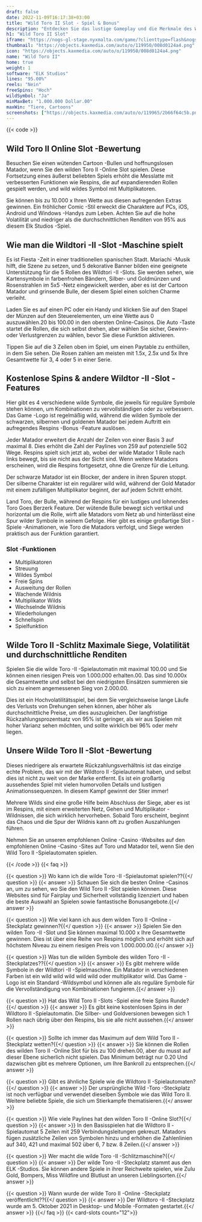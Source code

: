 ```yaml
---
draft: false
date: 2022-11-09T16:17:38+03:00
title: "Wild Toro II Slot - Spiel & Bonus"
description: "Entdecken Sie das lustige Gameplay und die Merkmale des Wild Toro II Online Slot unser vollständiger Bewertungen. Wir zeigen auch, wo wir es mit dem besten Casino -Bonus spielen können."
h1: "Wild Toro II Slot"
iframe: "https://nogs-gl-stage.nyxmalta.com/game/?clienttype=flash&nogscurrency=EUR&nogsgameid=110063&nogslang=en_us&nogsmode=demo&nogsoperatorid=241"
thumbnail: "https://objects.kaxmedia.com/auto/o/119950/008d0124a4.png"
icon: "https://objects.kaxmedia.com/auto/o/119950/008d0124a4.png"
name: "Wild Toro II"
home: true
weight: 1
software: "ELK Studios"
lines: "95.00%"
reels: "Nein"
freeSpins: "Hoch"
wildSymbol: "Ja"
minMaxBet: "1.000.000 Dollar.00"
maxWin: "Tiere, Cartoons"
screenshots: ["https://objects.kaxmedia.com/auto/o/119965/2b66f64c5b.png"]
---
```


{{< code >}}<h2>Wild Toro II Online Slot -Bewertung</h2><p>Besuchen Sie einen wütenden Cartoon -Bullen und hoffnungslosen Matador, wenn Sie den wilden Toro II -Online Slot spielen. Diese Fortsetzung eines äußerst beliebten Spiels erhöht die Messlatte mit verbesserten Funktionen wie Respins, die auf expandierenden Rollen gespielt werden, und wild wildes Symbol mit Multiplikatoren.</p><p>Sie können bis zu 10.000 x Ihren Wette aus diesen aufregenden Extras gewinnen. Ein fröhlicher Comic -Stil erweckt die Charaktere auf PCs, iOS, Android und Windows -Handys zum Leben. Achten Sie auf die hohe Volatilität und niedriger als die durchschnittlichen Renditen von 95% aus diesem Elk Studios -Spiel.</p><h2>Wie man die Wildtori -II -Slot -Maschine spielt</h2><p>Es ist Fiesta -Zeit in einer traditionellen spanischen Stadt. Mariachi -Musik hilft, die Szene zu setzen, und 5 dekorative Banner bilden eine geeignete Unterstützung für die 5 Rollen des Wildtori -II -Slots. Sie werden sehen, wie Kartensymbole in farbenfrohen Bändern, Silber- und Goldmünzen und Rosenstrahlen im 5x5 -Netz eingewickelt werden, aber es ist der Cartoon Matador und grinsende Bulle, der diesem Spiel einen solchen Charme verleiht.</p><p>Laden Sie es auf einen PC oder ein Handy und klicken Sie auf den Stapel der Münzen auf den Steuerelementen, um eine Wette aus 0 auszuwählen.20 bis 100.00 in den obersten Online-Casinos. Die Auto -Taste startet die Rollen, die sich selbst drehen, aber wählen Sie sicher, Gewinn- oder Verlustgrenzen zu wählen, bevor Sie diese Funktion aktivieren.</p><p>Tippen Sie auf die 3 Zeilen oben im Spiel, um einen Paytable zu enthüllen, in dem Sie sehen. Die Rosen zahlen am meisten mit 1.5x, 2.5x und 5x Ihre Gesamtwette für 3, 4 oder 5 in einer Serie.</p><h2>Kostenlose Spins & andere Wildtor -II -Slot -Features</h2><p>Hier gibt es 4 verschiedene wilde Symbole, die jeweils für reguläre Symbole stehen können, um Kombinationen zu vervollständigen oder zu verbessern. Das Game -Logo ist regelmäßig wild, während die wilden Symbole der schwarzen, silbernen und goldenen Matador bei jedem Auftritt ein aufregendes Respins -Bonus -Feature auslösen.</p><p>Jeder Matador erweitert die Anzahl der Zeilen von einer Basis 3 auf maximal 8. Dies erhöht die Zahl der Paylines von 259 auf potenzielle 502 Wege. Respins spielt sich jetzt ab, wobei der wilde Matador 1 Rolle nach links bewegt, bis sie nicht aus der Sicht sind. Wenn weitere Matadors erscheinen, wird die Respins fortgesetzt, ohne die Grenze für die Leitung.</p><p>Der schwarze Matador ist ein Blocker, der andere in ihren Spuren stoppt. Der silberne Charakter ist ein regulärer wild wild, während der Gold Matador mit einem zufälligen Multiplikator beginnt, der auf jedem Schritt erhöht.</p><p>Land Toro, der Bulle, während der Respins für ein lustiges und lohnendes Toro Goes Berzerk Feature. Der wütende Bulle bewegt sich vertikal und horizontal um die Rolle, wirft alle Matadors vom Netz ab und hinterlässt eine Spur wilder Symbole in seinem Gefolge. Hier gibt es einige großartige Slot -Spiele -Animationen, wie Toro die Matadors verfolgt, und Siege werden praktisch aus der Funktion garantiert.</p><h3>
Slot -Funktionen</h3><ul>
<li></span>
Multiplikatoren</li>
<li></span>
Streuung</li>
<li></span>
Wildes Symbol</li>
<li></span>
Freie Spins</li>
<li></span>
Ausweitung der Rollen</li>
<li></span>
Wachende Wildnis</li>
<li></span>
Multiplikator Wilds</li>
<li></span>
Wechselnde Wildnis</li>
<li></span>
Wiederholungen</li>
<li></span>
Schnellspin</li>
<li></span>
Spielfunktion</li></ul><h2>Wilde Toro II -Schlitz Maximale Siege, Volatilität und durchschnittliche Renditen</h2><p>Spielen Sie die wilde Toro -II -Spielautomatin mit maximal 100.00 und Sie können einen riesigen Preis von 1.000.000 erhalten.00. Das sind 10.000x die Gesamtwette und selbst bei den niedrigsten Einsätzen summieren sie sich zu einem angemessenen Sieg von 2.000.00.</p><p>Dies ist ein Hochvolatilitätsspiel, bei dem Sie vergleichsweise lange Läufe des Verlusts von Drehungen sehen können, aber höher als durchschnittliche Preise, um dies auszugleichen. Der langfristige Rückzahlungsprozentsatz von 95% ist geringer, als wir aus Spielen mit hoher Varianz sehen möchten, und sollte wirklich bei 96% oder mehr liegen.</p><h2>Unsere Wilde Toro II -Slot -Bewertung</h2><p>Dieses niedrigere als erwartete Rückzahlungsverhältnis ist das einzige echte Problem, das wir mit der Wildtoro II -Spielautomat haben, und selbst dies ist nicht zu weit von der Marke entfernt. Es ist ein großartig aussehendes Spiel mit vielen humorvollen Details und lustigen Animationssequenzen. In diesem Kampf gewinnt der Stier immer!</p><p>Mehrere Wilds sind eine große Hilfe beim Abschluss der Siege, aber es ist im Respins, mit einem erweiterten Netz, Gehen und Multiplikator -Wildnissen, die sich wirklich hervorheben. Sobald Toro erscheint, beginnt das Chaos und die Spur der Wildnis kann oft zu großen Auszahlungen führen.</p><p>Nehmen Sie an unseren empfohlenen Online -Casino -Websites auf den empfohlenen Online -Casino -Sites auf Toro und Matador teil, wenn Sie den Wild Toro II -Spielautomaten spielen.</p>
{{< /code >}}
{{< faq >}}

{{< question >}} Wo kann ich die wilde Toro -II -Spielautomat spielen??{{</ question >}}
{{< answer >}} Schauen Sie sich die besten Online -Casinos an, um zu sehen, wo Sie den Wild Toro II -Slot spielen können. Diese Websites sind für Fairplay und Sicherheit vollständig lizenziert und haben die beste Auswahl an Spielen sowie fantastische Bonusangebote.{{</ answer >}}

{{< question >}} Wie viel kann ich aus dem wilden Toro II -Online -Steckplatz gewinnen?{{</ question >}}
{{< answer >}} Spielen Sie den wilden Toro -II -Slot und Sie können maximal 10.000 x Ihre Gesamtwette gewinnen. Dies ist über eine Reihe von Respins möglich und erhöht sich auf höchstem Niveau zu einem riesigen Preis von 1.000.000.00.{{</ answer >}}

{{< question >}} Was tun die wilden Symbole des wilden Toro -II -Steckplatzes??{{</ question >}}
{{< answer >}} Es gibt mehrere wilde Symbole in der Wildtori -II -Spielmaschine. Ein Matador in verschiedenen Farben ist ein wild wild wild wild wild oder multiplikator wild. Das Game -Logo ist ein Standard -Wildsymbol und können alle als reguläre Symbole für die Vervollständigung von Kombinationen fungieren.{{</ answer >}}

{{< question >}} Hat das Wild Toro II -Slots -Spiel eine freie Spins Runde?{{</ question >}}
{{< answer >}} Es gibt keine kostenlosen Spins in der Wildtoro II -Spielautomatin. Die Silber- und Goldversionen bewegen sich 1 Rollen nach übrig über den Respins, bis sie alle nicht aussehen.{{</ answer >}}

{{< question >}} Sollte ich immer das Maximum auf dem Wild Toro II -Steckplatz wetten?{{</ question >}}
{{< answer >}} Sie können die Rollen des wilden Toro II -Online Slot für bis zu 100 drehen.00, aber du musst auf dieser Ebene sicherlich nicht spielen. Das Minimum beträgt nur 0.20 Und dazwischen gibt es mehrere Optionen, um Ihre Bankroll zu entsprechen.{{</ answer >}}

{{< question >}} Gibt es ähnliche Spiele wie die Wildtoro II -Spielautomaten?{{</ question >}}
{{< answer >}} Der ursprüngliche Wild -Toro -Steckplatz ist noch verfügbar und verwendet dieselben Symbole wie das Wild Toro II. Weitere beliebte Spiele, die sich um Stierkampfe thematisieren.{{</ answer >}}

{{< question >}} Wie viele Paylines hat den wilden Toro II -Online Slot?{{</ question >}}
{{< answer >}} In den Basisspielen hat die Wildtoro II -Spielautomat 5 Zeilen mit 259 Verbindungsleitungen gekreuzt. Matadors fügen zusätzliche Zeilen von Symbolen hinzu und erhöhen die Zahlenlinien auf 340, 421 und maximal 502 über 6, 7 bzw. 8 Zeilen.{{</ answer >}}

{{< question >}} Wer macht die wilde Toro -II -Schlitzmaschine?{{</ question >}}
{{< answer >}} Der wilde Toro -II -Steckplatz stammt aus den ELK -Studios. Sie können andere Spiele in ihrer Reichweite spielen, wie Zulu Gold, Bompers, Miss Wildfire und Blutlust an unseren Lieblingsorten.{{</ answer >}}

{{< question >}} Wann wurde der wilde Toro II -Online -Steckplatz veröffentlicht??{{</ question >}}
{{< answer >}} Der Wildtoro -II -Steckplatz wurde am 5. Oktober 2021 in Desktop- und Mobile -Formaten gestartet.{{</ answer >}}
{{</ faq >}}
{{< card-slots count="12">}}